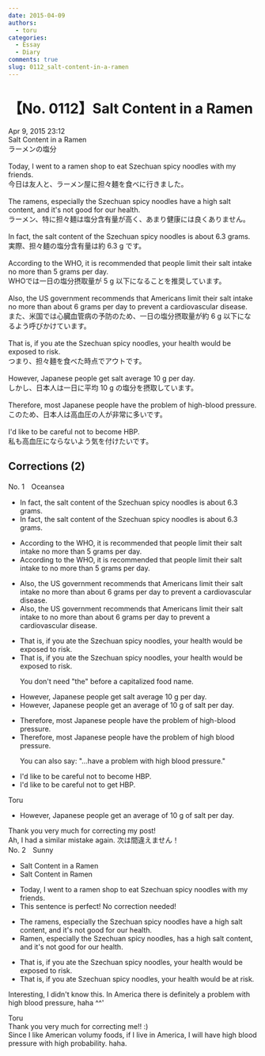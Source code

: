 ```yaml
---
date: 2015-04-09
authors:
  - toru
categories:
  - Essay
  - Diary
comments: true
slug: 0112_salt-content-in-a-ramen
---
```


# 【No. 0112】Salt Content in a Ramen
<div class="date">Apr 9, 2015 23:12</div>
<div id="post"><div id="body_show_ori">
Salt Content in a Ramen<br/>ラーメンの塩分<br/><br/>Today, I went to a ramen shop to eat Szechuan spicy noodles with my friends.<br/>今日は友人と、ラーメン屋に担々麺を食べに行きました。<br/><br/>The ramens, especially the Szechuan spicy noodles have a high salt content, and it's not good for our health.<br/>ラーメン、特に担々麺は塩分含有量が高く、あまり健康には良くありません。<br/><br/>In fact, the salt content of the Szechuan spicy noodles is about 6.3 grams.<br/>実際、担々麺の塩分含有量は約 6.3 g です。<br/><br/>According to the WHO, it is recommended that people limit their salt intake no more than 5 grams per day.<br/>WHOでは一日の塩分摂取量が 5 g 以下になることを推奨しています。<br/><br/>Also, the US government recommends that Americans limit their salt intake no more than about 6 grams per day to prevent a cardiovascular disease.<br/>また、米国では心臓血管病の予防のため、一日の塩分摂取量が約 6 g 以下になるよう呼びかけています。<br/><br/>That is, if you ate the Szechuan spicy noodles, your health would be exposed to risk.<br/>つまり、担々麺を食べた時点でアウトです。<br/><br/>However, Japanese people get salt average 10 g per day.<br/>しかし、日本人は一日に平均 10 g の塩分を摂取しています。<br/><br/>Therefore, most Japanese people have the problem of high-blood pressure.<br/>このため、日本人は高血圧の人が非常に多いです。<br/><br/>I'd like to be careful not to become HBP.<br/>私も高血圧にならないよう気を付けたいです。
</div></div>

<!-- more -->


## Corrections (2)
<div id="block"><div class="first_name"> No. 1　<span class="just_name">Oceansea</span></div><div id="block2">
<ul class="correction_field">
<li class="incorrect">In fact, the salt content of the Szechuan spicy noodles is about 6.3 grams.</li>
<li class="corrected correct">
In fact, the salt content of <span class="sline"><span class="f_gray">the </span></span>Szechuan spicy noodles is about 6.3 grams.
</li>
</ul>
<ul class="correction_field">
<li class="incorrect">According to the WHO, it is recommended that people limit their salt intake no more than 5 grams per day.</li>
<li class="corrected correct">
According to the WHO, it is recommended that people limit their salt intake <span class="f_red">to </span>no more than 5 grams per day.
</li>
</ul>
<ul class="correction_field">
<li class="incorrect">Also, the US government recommends that Americans limit their salt intake no more than about 6 grams per day to prevent a cardiovascular disease.</li>
<li class="corrected correct">
Also, the US government recommends that Americans limit their salt intake <span class="f_red">to </span>no more than about 6 grams per day to prevent a cardiovascular disease.
</li>
</ul>
<ul class="correction_field">
<li class="incorrect">That is, if you ate the Szechuan spicy noodles, your health would be exposed to risk.</li>
<li class="corrected correct">
That is, if you ate <span class="f_gray"><span class="sline">the</span></span> Szechuan spicy noodles, your health would be exposed to risk.
<p class="correction_comment">You don't need "the" before a capitalized food name.</p>
</li>
</ul>
<ul class="correction_field">
<li class="incorrect">However, Japanese people get salt average 10 g per day.</li>
<li class="corrected correct">
However, Japanese people get <span class="f_red">an </span>average <span class="f_red">of </span>10 g <span class="f_red">of salt</span> per day.
</li>
</ul>
<ul class="correction_field">
<li class="incorrect">Therefore, most Japanese people have the problem of high-blood pressure.</li>
<li class="corrected correct">
Therefore, most Japanese people have the problem of high blood pressure.
<p class="correction_comment">You can also say: "...have a problem with high blood pressure."</p>
</li>
</ul>
<ul class="correction_field">
<li class="incorrect">I'd like to be careful not to become HBP.</li>
<li class="corrected correct">
I'd like to be careful not to <span class="f_red">get </span>HBP.
</li>
</ul>
</div><div class="name"><span class="just_name">Toru</span><br><div class="quote_field"><ul class="correction_field">
<li class="corrected correct">
However, Japanese people get <span class="f_red">an </span>average <span class="f_red">of </span>10 g <span class="f_red">of salt</span> per day.
</li>
</ul></div>
Thank you very much for correcting my post!<br/>Ah, I had a similar mistake again. 次は間違えません！
</div>
</div>
<div id="block"><div class="first_name"> No. 2　<span class="just_name">Sunny</span></div><div id="block2">
<ul class="correction_field">
<li class="incorrect">Salt Content in a Ramen</li>
<li class="corrected correct">
Salt Content in Ramen
</li>
</ul>
<ul class="correction_field">
<li class="incorrect">Today, I went to a ramen shop to eat Szechuan spicy noodles with my friends.</li>
<li class="corrected perfect">This sentence is perfect! No correction needed!</li>
</ul>
<ul class="correction_field">
<li class="incorrect">The ramens, especially the Szechuan spicy noodles have a high salt content, and it's not good for our health.</li>
<li class="corrected correct">
Ramen, especially the Szechuan spicy noodles, has a high salt content, and it's not good for our health.
</li>
</ul>
<ul class="correction_field">
<li class="incorrect">That is, if you ate the Szechuan spicy noodles, your health would be exposed to risk.</li>
<li class="corrected correct">
That is, if you ate Szechuan spicy noodles, your health would be at risk.
</li>
</ul>
<p class="comment_small">
 Interesting, I didn't know this. In America there is definitely a problem with high blood pressure, haha ^^'
</p>

</div><div class="name"><span class="just_name">Toru</span><br>
Thank you very much for correcting me!! :)<br/>Since I like American volumy foods, if I live in America, I will have high blood pressure with high probability. haha. 
</div>
</div>
